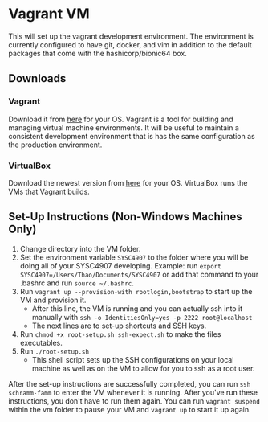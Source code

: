 # Vagrant VM
This will set up the vagrant development environment. The environment is
currently configured to have git, docker, and vim in addition to the default
packages that come with the hashicorp/bionic64 box.

## Downloads
### Vagrant
Download it from [here](https://www.vagrantup.com/downloads.html) for your OS.
Vagrant is a tool for building and managing virtual machine environments. It
will be useful to maintain a consistent development environment that is
has the same configuration as the production environment.
### VirtualBox
Download the newest version from [here](https://www.virtualbox.org/wiki/Downloads) 
for your OS. VirtualBox runs the VMs that Vagrant builds.

## Set-Up Instructions (Non-Windows Machines Only)
1. Change directory into the VM folder.
2. Set the environment variable `SYSC4907` to the folder where you will be doing
all of your SYSC4907 developing. Example: run
`export SYSC4907=/Users/Thao/Documents/SYSC4907` or add that command to your .bashrc
and run `source ~/.bashrc`.
3. Run `vagrant up --provision-with rootlogin,bootstrap` to start up the VM and
provision it.
	* After this line, the VM is running and you can actually ssh into it
manually with `ssh -o IdentitiesOnly=yes -p 2222 root@localhost`
	* The next lines are to set-up shortcuts and SSH keys.
4. Run `chmod +x root-setup.sh ssh-expect.sh` to make the files executables.
5. Run `./root-setup.sh`
	* This shell script sets up the SSH configurations on your local machine as
well as on the VM to allow for you to ssh as a root user.

After the set-up instructions are successfully completed, you can run
`ssh schramm-famm` to enter the VM whenever it is running. After you've run
these instructions, you don't have to run them again. You can run `vagrant
suspend` within the vm folder to pause your VM and `vagrant up` to start it up
again.
